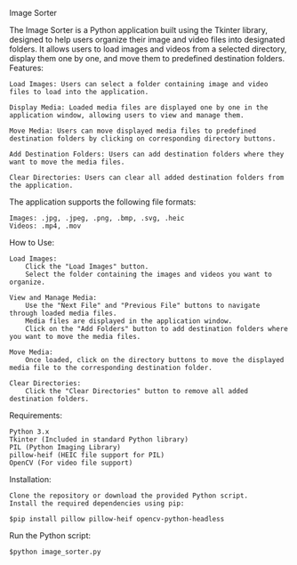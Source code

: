 Image Sorter

The Image Sorter is a Python application built using the Tkinter library, designed to help users organize their image and video files into designated folders. It allows users to load images and videos from a selected directory, display them one by one, and move them to predefined destination folders.
Features:

    Load Images: Users can select a folder containing image and video files to load into the application.

    Display Media: Loaded media files are displayed one by one in the application window, allowing users to view and manage them.

    Move Media: Users can move displayed media files to predefined destination folders by clicking on corresponding directory buttons.

    Add Destination Folders: Users can add destination folders where they want to move the media files.

    Clear Directories: Users can clear all added destination folders from the application.

The application supports the following file formats:

    Images: .jpg, .jpeg, .png, .bmp, .svg, .heic
    Videos: .mp4, .mov

How to Use:

    Load Images:
        Click the "Load Images" button.
        Select the folder containing the images and videos you want to organize.

    View and Manage Media:
        Use the "Next File" and "Previous File" buttons to navigate through loaded media files.
        Media files are displayed in the application window.
        Click on the "Add Folders" button to add destination folders where you want to move the media files.

    Move Media:
        Once loaded, click on the directory buttons to move the displayed media file to the corresponding destination folder.

    Clear Directories:
        Click the "Clear Directories" button to remove all added destination folders.

Requirements:

    Python 3.x
    Tkinter (Included in standard Python library)
    PIL (Python Imaging Library)
    pillow-heif (HEIC file support for PIL)
    OpenCV (For video file support)

Installation:

    Clone the repository or download the provided Python script.
    Install the required dependencies using pip:

    $pip install pillow pillow-heif opencv-python-headless

Run the Python script:

    $python image_sorter.py
